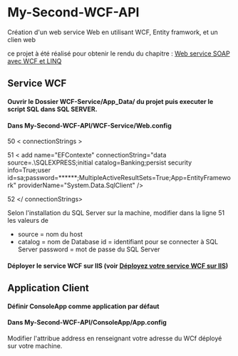 # My-Second-WCF-API
Création d'un web service Web en utilisant WCF, Entity framwork, et un clien web

ce projet à été réalisé pour obtenir le rendu du chapitre : [Web service SOAP avec WCF et LINQ](https://www.dotmyself.net/doc/10.html)

## Service WCF
#### Ouvrir le Dossier WCF-Service/App_Data/ du projet puis executer le script SQL dans SQL SERVER.

#### Dans My-Second-WCF-API/WCF-Service/Web.config

50  < connectionStrings >

51     < add name="EFContexte" connectionString="data source=.\SQLEXPRESS;initial catalog=Banking;persist security info=True;user id=sa;password=******;MultipleActiveResultSets=True;App=EntityFramework" providerName="System.Data.SqlClient" />

52  </ connectionStrings>
  
Selon l'installation du SQL Server sur la machine, modifier dans la ligne 51 les valeurs de 
 - source = nom du host
 - catalog = nom de Database
 id = identifiant pour se connecter à SQL Server
 password = mot de passe du SQL Server
 
 
#### Déployer le service WCF sur IIS (voir [Déployez votre service WCF sur IIS](https://openclassrooms.com/fr/courses/2974101-creez-votre-premiere-application-connectee-en-c-net/2989701-deployez-votre-service-wcf-sur-iis))

## Application Client

#### Définir ConsoleApp comme application par défaut 

 #### Dans My-Second-WCF-API/ConsoleApp/App.config
 
 <client>
      <endpoint address="adresse du service WCF sur la machine"  />
 </client>
 
 Modifier l'attribue address en renseignant votre adresse du WCf déployé sur votre machine. 
 
 
